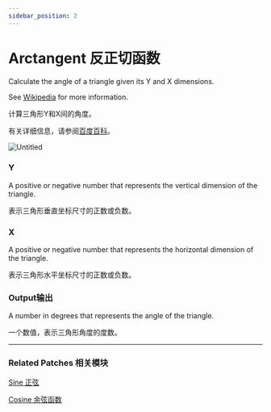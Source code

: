 ```yaml
---
sidebar_position: 2
---
```


# Arctangent 反正切函数

Calculate the angle of a triangle given its Y and X dimensions.

See [Wikipedia](https://en.wikipedia.org/wiki/Trigonometric_functions) for more information.

计算三角形Y和X间的角度。

有关详细信息，请参阅[百度百科](https://link.jianshu.com/?t=http://baike.baidu.com/link?url=LHHVermrOYp8XKHATVvRg21Vj4eRaCXqGk6RoMr0_0rDuUUbseZeTiQIiRIBGbTHugB_2noAlJhOXBqO5L9NF31T669u77XzjiBM7X1XGELJgca6XgAsz0sNsWxNluEePz5-lfBVeMDS3Zho-q2vwa)。

![Untitled](https://s3.us-west-2.amazonaws.com/secure.notion-static.com/3e040b42-3442-4f38-9e48-ee6092b7213a/Untitled.png?X-Amz-Algorithm=AWS4-HMAC-SHA256&X-Amz-Content-Sha256=UNSIGNED-PAYLOAD&X-Amz-Credential=AKIAT73L2G45EIPT3X45%2F20220602%2Fus-west-2%2Fs3%2Faws4_request&X-Amz-Date=20220602T174151Z&X-Amz-Expires=86400&X-Amz-Signature=aa24e6b8387067176e00a02aededc5a963ecb90bef219afae408ba8881d0b9f7&X-Amz-SignedHeaders=host&response-content-disposition=filename%20%3D%22Untitled.png%22&x-id=GetObject)

### Y

A positive or negative number that represents the vertical dimension of the triangle.

表示三角形垂直坐标尺寸的正数或负数。

### X

A positive or negative number that represents the horizontal dimension of the triangle.

表示三角形水平坐标尺寸的正数或负数。

### Output输出

A number in degrees that represents the angle of the triangle.

一个数值，表示三角形角度的度数。

------

### Related Patches 相关模块

[Sine 正弦](./Sine.md)

[Cosine 余弦函数](./Cosine.md)
